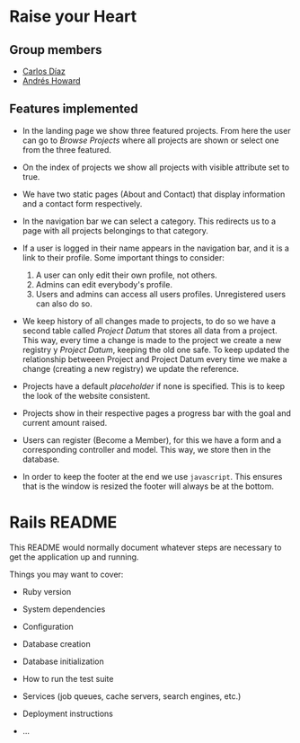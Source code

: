 # Raise your Heart

## Group members
- [Carlos Díaz](mailto:cdiaz1@miuandes.cl)
- [Andrés Howard](mailto:aihoward@miuandes.cl)

## Features implemented

- In the landing page we show three featured projects. From here 
the user can go to _Browse Projects_ where all projects are shown or
select one from the three featured.
- On the index of projects we show all projects with visible attribute
set to true.
- We have two static pages (About and Contact) that display information
and a contact form respectively.
- In the navigation bar we can select a category. This redirects us
to a page with all projects belongings to that category.
- If a user is logged in their name appears in the navigation bar, and 
it is a link to their profile. Some important things to consider:
   
   1. A user can only edit their own profile, not others.
   2. Admins can edit everybody's profile.
   3. Users and admins can access all users profiles. Unregistered users 
   can also do so.
   
- We keep history of all changes made to projects, to do so we have a second
table called _Project Datum_ that stores all data from a project. This way, 
every time a change is made to the project we create a new registry y 
_Project Datum_, keeping the old one safe. To keep updated the relationship
betweeen Project and Project Datum every time we make a change (creating a new
registry) we update the reference.
- Projects have a default _placeholder_ if none is specified. This is to keep
the look of the website consistent.
- Projects show in their respective pages a progress bar with the goal and current 
amount raised. 
- Users can register (Become a Member), for this we have a form and a corresponding
controller and model. This way, we store then in the database.
- In order to keep the footer at the end we use `javascript`. This ensures that is 
the window is resized the footer will always be at the bottom. 


# Rails README

This README would normally document whatever steps are necessary to get the
application up and running.

Things you may want to cover:

* Ruby version

* System dependencies

* Configuration

* Database creation

* Database initialization

* How to run the test suite

* Services (job queues, cache servers, search engines, etc.)

* Deployment instructions

* ...
